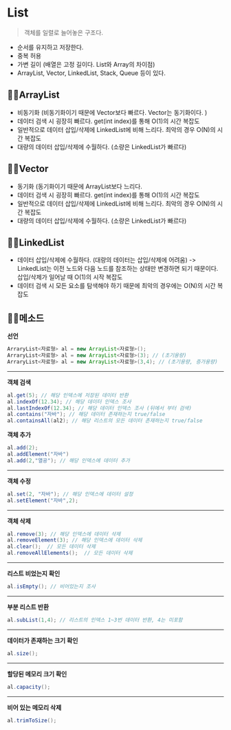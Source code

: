 # List
>  객체를 일렬로 늘어놓은 구조다.
- 순서를 유지하고 저장한다.
 - 중복 허용
 - 가변 길이 (배열은 고정 길이다. List와 Array의 차이점)
 - ArrayList, Vector, LinkedList, Stack, Queue 등이 있다.

## 🏃‍♂️ArrayList
- 비동기화 (비동기화이기 때문에 Vector보다 빠르다. Vector는 동기화이다. )
 - 데이터 검색 시 굉장히 빠르다. get(int index)를 통해 O(1)의 시간 복잡도
 - 일반적으로 데이터 삽입/삭제에 LinkedList에 비해 느리다. 최악의 경우 O(N)의 시간 복잡도
-  대량의 데이터 삽입/삭제에 수월하다. (소량은 LinkedList가 빠르다)

## 🧘‍♂️Vector
- 동기화 (동기화이기 때문에 ArrayList보다 느리다.
 - 데이터 검색 시 굉장히 빠르다. get(int index)를 통해 O(1)의 시간 복잡도
 - 일반적으로 데이터 삽입/삭제에 LinkedList에 비해 느리다. 최악의 경우 O(N)의 시간 복잡도
-  대량의 데이터 삽입/삭제에 수월하다. (소량은 LinkedList가 빠르다)

## 🏄‍♂️LinkedList
- 데이터 삽입/삭제에 수월하다. (대량의 데이터는 삽입/삭제에 어려움)
	-> LinkedList는 이전 노드와 다음 노드를 참조하는 상태만 변경하면 되기 때문이다.  
		  삽입/삭제가 일어날 때 O(1)의 시작 복잡도
- 데이터 검색 시 모든 요소를 탐색해야 하기 때문에 최악의 경우에는 O(N)의 시간 복잡도


## 🏊‍♀️메소드
**선언**
```java
ArraryList<자료형> al = new ArrayList<자료형>();
ArraryList<자료형> al = new ArrayList<자료형>(3); // (초기용량)
ArraryList<자료형> al = new ArrayList<자료형>(3,4); // (초기용량, 증가용량)
```
<hr />

**객체 검색**
```java
al.get(5); // 해당 인덱스에 저장된 데이터 반환
al.indexOf(12.34); // 해당 데이터 인덱스 조사
al.lastIndexOf(12.34); // 해당 데이터 인덱스 조사 (뒤에서 부터 검색)
al.contains("자바"); // 해당 데이터 존재하는지 true/false 
al.containsAll(al2); // 해당 리스트의 모든 데이터 존재하는지 true/false 
```

**객체 추가**
```java
al.add(2); 
al.addElement("자바")
al.add(2,"열공"); // 해당 인덱스에 데이터 추가
```
<hr />

**객체 수정**
```java
al.set(2, "자바"); // 해당 인덱스에 데이터 설정
al.setElement("자바",2);  
```
<hr />

**객체 삭제**
```java
al.remove(3); // 해당 인덱스에 데이터 삭제
al.removeElement(3); // 해당 인덱스에 데이터 삭제
al.clear();  // 모든 데이터 삭제
al.removeAllElements();  // 모든 데이터 삭제
```
<hr />

**리스트 비었는지 확인**
```java
al.isEmpty(); // 비어있는지 조사
```
<hr />


**부분 리스트 반환**
```java
al.subList(1,4); // 리스트의 인덱스 1~3번 데이터 반환, 4는 미포함
```
<hr />

**데이터가 존재하는 크기 확인**
```java
al.size();
```
<hr />

**할당된 메모리 크기 확인**
```java
al.capacity();
```
<hr />

**비어 있는 메모리 삭제**
```java
al.trimToSize();
```
